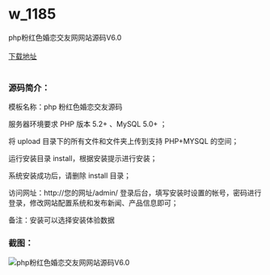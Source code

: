 # w_1185
php粉红色婚恋交友网网站源码V6.0
<br/></br>
[下载地址](https://www.uuid2.com/1185.html "下载地址")
<br/></br>
<h3>源码简介：</h3>
<p>模板名称：php 粉红色婚恋交友源码<p>
<p>服务器环境要求 PHP 版本 5.2+ 、MySQL 5.0+ ；<p>
<p>将 upload 目录下的所有文件和文件夹上传到支持 PHP+MYSQL 的空间；<p>
<p>运行安装目录 install，根据安装提示进行安装；<p>
<p>系统安装成功后，请删除 install 目录；<p>
<p>访问网址：http://您的网址/admin/ 登录后台，填写安装时设置的帐号，密码进行登录，修改网站配置系统和发布新闻、产品信息即可；<p>
<p>备注：安装可以选择安装体验数据<p>
<h3>截图：</h3>
<img src="https://www.uuid2.com/wp-content/uploads/img/202107/2c12459583.jpg" alt="php粉红色婚恋交友网网站源码V6.0">
